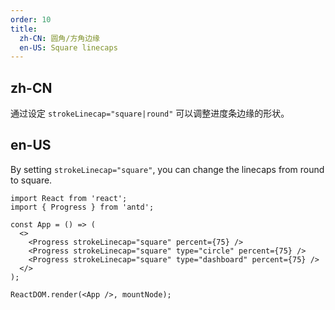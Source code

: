 ```yaml
---
order: 10
title:
  zh-CN: 圆角/方角边缘
  en-US: Square linecaps
---
```


## zh-CN

通过设定 `strokeLinecap="square|round"` 可以调整进度条边缘的形状。

## en-US

By setting `strokeLinecap="square"`, you can change the linecaps from round to square.

```tsx
import React from 'react';
import { Progress } from 'antd';

const App = () => (
  <>
    <Progress strokeLinecap="square" percent={75} />
    <Progress strokeLinecap="square" type="circle" percent={75} />
    <Progress strokeLinecap="square" type="dashboard" percent={75} />
  </>
);

ReactDOM.render(<App />, mountNode);
```

